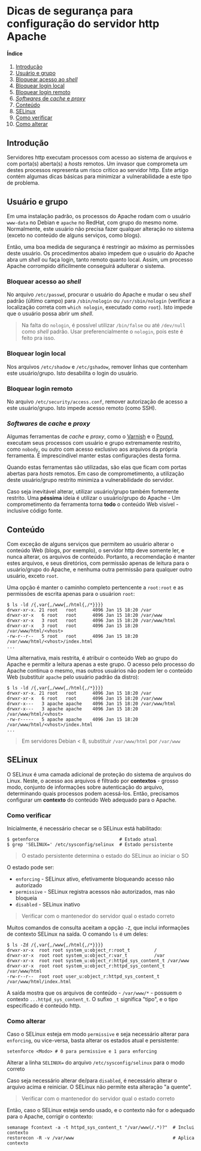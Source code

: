 # Dicas de segurança para configuração do servidor http Apache

#### Índice

1. [Introdução](#introdução)
1. [Usuário e grupo](#usuário-e-grupo)
  1. [Bloquear acesso ao _shell_](#bloquear-acesso-ao-shell)
  1. [Bloquear login local](#bloquear-login-local)
  1. [Bloquear login remoto](#bloquear-login-remoto)
  1. [_Softwares_ de _cache_ e _proxy_](#softwares-de-cache-e-proxy)
1. [Conteúdo](#conteúdo)
1. [SELinux](#selinux)
  1. [Como verificar](#como-verificar)
  1. [Como alterar](#como-alterar)

## Introdução

Servidores http executam processos com acesso ao sistema de arquivos e com porta(s) aberta(s) a _hosts_ remotos. Um invasor que comprometa um destes processos representa um risco crítico ao servidor http. Este artigo contém algumas dicas básicas para minimizar a vulnerabilidade a este tipo de problema.

## Usuário e grupo

Em uma instalação padrão, os processos do Apache rodam com o usuário `www-data` no Debian e `apache` no RedHat, com grupo do mesmo nome. Normalmente, este usuário não precisa fazer qualquer alteração no sistema (exceto no conteúdo de alguns serviços, como blogs).

Então, uma boa medida de segurança é restringir ao máximo as permissões deste usuário. Os procedimentos abaixo impedem que o usuário do Apache abra um _shell_ ou faça login, tanto remoto quanto local. Assim, um processo Apache corrompido dificilmente conseguirá adulterar o sistema.

### Bloquear acesso ao _shell_

No arquivo `/etc/passwd`, procurar o usuário do Apache e mudar o seu _shell_ padrão (último campo) para `/sbin/nologin` ou `/usr/sbin/nologin` (verificar a localização correta com `which nologin`, executado como `root`). Isto impede que o usuário possa abrir um _shell_.

> Na falta do `nologin`, é possível utilizar `/bin/false` ou até `/dev/null` como _shell_ padrão. Usar preferencialmente o `nologin`, pois este é feito pra isso.

### Bloquear login local

Nos arquivos `/etc/shadow` e `/etc/gshadow`, remover linhas que contenham este usuário/grupo. Isto desabilita o login do usuário.

### Bloquear login remoto

No arquivo `/etc/security/access.conf`, remover autorização de acesso a este usuário/grupo. Isto impede acesso remoto (como SSH).

### _Softwares_ de _cache_ e _proxy_

Algumas ferramentas de _cache_ e _proxy_, como o [Varnish](http://varnish-cache.org/) e o [Pound](http://www.apsis.ch/pound), executam seus processos com usuário e grupo extremamente restrito, como `nobody`, ou outro com acesso exclusivo aos arquivos da própria ferramenta. É imprescindível manter estas configurações desta forma.

Quando estas ferramentas são utilizadas, são elas que ficam com portas abertas para _hosts_ remotos. Em caso de comprometimento, a utilização deste usuário/grupo restrito minimiza a vulnerabilidade do servidor.

Caso seja inevitável alterar, utilizar usuário/grupo também fortemente restrito. Uma **péssima** ideia é utilizar o usuário/grupo do Apache - Um comprometimento da ferramenta torna **todo** o conteúdo Web visível - inclusive código fonte.

## Conteúdo

Com exceção de alguns serviços que permitem ao usuário alterar o conteúdo Web (blogs, por exemplo), o servidor http deve somente ler, e nunca alterar, os arquivos de conteúdo. Portanto, a recomendação é manter estes arquivos, e seus diretórios, com permissão apenas de leitura para o usuário/grupo do Apache, e nenhuma outra permissão para qualquer outro usuário, exceto `root`.

Uma opção é manter o caminho completo pertencente a `root:root` e as permissões de escrita apenas para o usuárion `root`:

```
$ ls -ld /{,var{,/www{,/html{,/*}}}}
drwxr-xr-x. 21 root   root      4096 Jan 15 18:20 /var
drwxr-xr-x   6 root   root      4096 Jan 15 18:20 /var/www
drwxr-xr-x   3 root   root      4096 Jan 15 18:20 /var/www/html
drwxr-xr-x   3 root   root      4096 Jan 15 18:20 /var/www/html/<vhost>
-rw-r--r--   5 root   root      4096 Jan 15 18:20 /var/www/html/<vhost>/index.html
...
```

Uma alternativa, mais restrita, é atribuir o conteúdo Web ao grupo do Apache e permitir a leitura apenas a este grupo. O acesso pelo processo do Apache continua o mesmo, mas outros usuários não podem ler o conteúdo Web (substituir `apache` pelo usuário padrão da distro):

```
$ ls -ld /{,var{,/www{,/html{,/*}}}}
drwxr-xr-x. 21 root   root      4096 Jan 15 18:20 /var
drwxr-xr-x   6 root   root      4096 Jan 15 18:20 /var/www
drwxr-x---   3 apache apache    4096 Jan 15 18:20 /var/www/html
drwxr-x---   3 apache apache    4096 Jan 15 18:20 /var/www/html/<vhost>
-rw-r-----   5 apache apache    4096 Jan 15 18:20 /var/www/html/<vhost>/index.html
...
```

> Em servidores Debian < 8, substituir `/var/www/html` por `/var/www`

## SELinux

O SELinux é uma camada adicional de proteção do sistema de arquivos do Linux. Neste, o acesso aos arquivos é filtrado por **contextos** - grosso modo, conjunto de informações sobre autenticação do arquivo, determinando quais processos podem acessá-los. Então, precisamos configurar um **contexto** do conteúdo Web adequado para o Apache.

### Como verificar

Inicialmente, é necessário checar se o SELinux está habilitado:

```
$ getenforce                              # Estado atual
$ grep 'SELINUX=' /etc/sysconfig/selinux  # Estado persistente
```

> O estado persistente determina o estado do SELinux ao iniciar o SO

O estado pode ser:
- `enforcing` - SELinux ativo, efetivamente bloqueando acesso não autorizado
- `permissive` - SELinux registra acessos não autorizados, mas não bloqueia
- `disabled` - SELinux inativo

> Verificar com o mantenedor do servidor qual o estado correto

Muitos comandos de consulta aceitam a opção `-Z`, que inclui informações de contexto SELinux na saída. O comando `ls` é um deles:

```
$ ls -Zd /{,var{,/www{,/html{,/*}}}}
drwxr-xr-x  root root system_u:object_r:root_t         /
drwxr-xr-x  root root system_u:object_r:var_t          /var
drwxr-xr-x  root root system_u:object_r:httpd_sys_content_t /var/www
drwxr-xr-x  root root system_u:object_r:httpd_sys_content_t /var/www/html
-rw-r--r--  root root user_u:object_r:httpd_sys_content_t /var/www/html/index.html
```

A saída mostra que os arquivos de conteúdo - `/var/www/*` - possuem o contexto `...httpd_sys_content_t`. O sufixo `_t` significa "tipo", e o tipo especificado é conteúdo http.

### Como alterar

Caso o SELinux esteja em modo `permissive` e seja necessário alterar para `enforcing`, ou vice-versa, basta alterar os estados atual e persistente:

```
setenforce <Modo> # 0 para permissive e 1 para enforcing
```

Alterar a linha `SELINUX=` do arquivo `/etc/sysconfig/selinux` para o modo correto

Caso seja necessário alterar de/para `disabled`, é necessário alterar o arquivo acima e reiniciar. O SELinux não permite esta alteração "a quente".

> Verificar com o mantenedor do servidor qual o estado correto

Então, caso o SELinux esteja sendo usado, e o contexto não for o adequado para o Apache, corrigir o contexto:

```
semanage fcontext -a -t httpd_sys_content_t "/var/www(/.*)?"  # Inclui contexto
restorecon -R -v /var/www                                     # Aplica contexto
```
